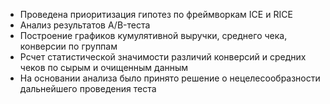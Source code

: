 * Проведена приоритизация гипотез по фреймворкам ICE и RICE
* Анализ результатов A/B-теста
* Построение графиков кумулятивной выручки, среднего чека, конверсии по группам
* Рсчет статистической значимости различий конверсий и средних чеков по сырым и очищенным данным
* На основании анализа было принято решение о нецелесообразности дальнейшего проведения теста
